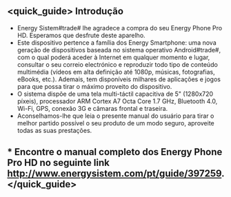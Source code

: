 ## <quick_guide> Introdução

* Energy Sistem#trade# lhe agradece a compra do seu Energy Phone Pro HD. Esperamos que desfrute deste aparelho.
* Este dispositivo pertence a família dos Energy Smartphone: uma nova geração de dispositivos baseada no sistema operativo Android#trade#, com o qual poderá aceder à Internet em qualquer momento e lugar, consultar o seu correio electrónico e reproduzir todo tipo de conteúdo multimédia (vídeos em alta definição até 1080p, músicas, fotografias, eBooks, etc.). Ademais, tem disponíveis milhares de aplicações e jogos para que possa tirar o máximo proveito do dispositivo.
* O sistema dispõe de uma tela multi-táctil capacitiva de 5" (1280x720 píxeis), processador ARM Cortex A7 Octa Core 1.7 GHz, Bluetooth 4.0, Wi-Fi, GPS, conexão 3G e câmaras frontal e traseira.
* Aconselhamos-lhe que leia o presente manual do usuário para tirar o melhor partido possível o seu produto de um modo seguro, aproveite todas as suas prestações.

## <unique> * Encontre o manual completo dos Energy Phone Pro HD no seguinte link http://www.energysistem.com/pt/guide/397259. </unique> </quick_guide>
